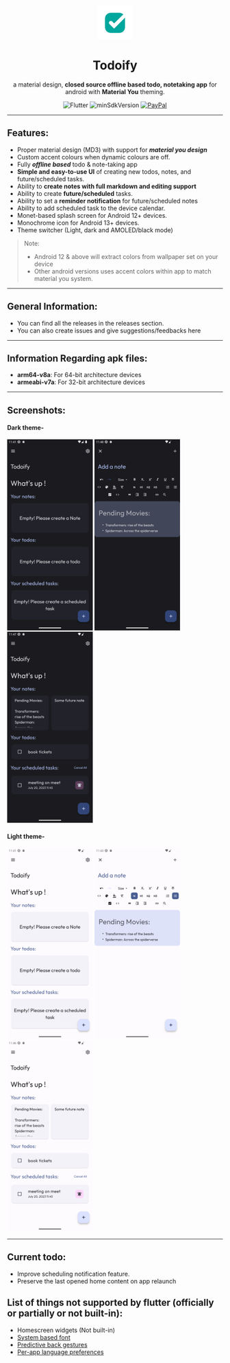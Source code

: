<div align="center">
   <img width="80" height="80" src="screenshots/logo.png"/>
   <h1>Todoify</h1>
   <p>a material design, <strong>closed source offline based todo, notetaking app</strong> for android with <strong>Material You</strong> theming.</p>
</div>
<div align="center">

![Flutter](https://img.shields.io/badge/Platform-Flutter-blue)
![minSdkVersion](https://img.shields.io/badge/minSdkVersion-21-green.svg)
[![PayPal](https://img.shields.io/badge/PayPal-00457C?logo=paypal&logoColor=white)](https://paypal.me/milindgoel15)

</div>

---

## Features:

-  Proper material design (MD3) with support for **_material you design_**
-  Custom accent colours when dynamic colours are off.
-  Fully **_offline based_** todo & note-taking app
-  **Simple and easy-to-use UI** of creating new todos, notes, and future/scheduled tasks.
-  Ability to **create notes with full markdown and editing support**
-  Ability to create **future/scheduled** tasks.
-  Ability to set a **reminder notification** for future/scheduled notes
-  Ability to add scheduled task to the device calendar.
-  Monet-based splash screen for Android 12+ devices.
-  Monochrome icon for Android 13+ devices.
-  Theme switcher (Light, dark and AMOLED/black mode)

> Note:
>
> -  Android 12 & above will extract colors from wallpaper set on your device
> -  Other android versions uses accent colors within app to match material you system.

---

## General Information:

-  You can find all the releases in the releases section.
-  You can also create issues and give suggestions/feedbacks here

---

## Information Regarding apk files:

-  **arm64-v8a**: For 64-bit architecture devices
-  **armeabi-v7a**: For 32-bit architecture devices

---

## Screenshots:

#### Dark theme-

<img src="./screenshots/Dark/HomeDark.png" width="200"/> <img src="./screenshots/Dark/AddNoteDark.png" width="200"/>
<img src="./screenshots/Dark/HomeItemsDark.png" width="200"/>

#### Light theme-

<img src="./screenshots/Light/HomeLight.png" width="200"/> <img src="./screenshots/Light/AddNoteLight.png" width="200"/>
<img src="./screenshots/Light/HomeItemsLight.png" width="200"/>

---

## Current todo:

-  Improve scheduling notification feature.
-  Preserve the last opened home content on app relaunch

## List of things not supported by flutter (officially or partially or not built-in):

-  Homescreen widgets (Not built-in)
-  [System based font ](https://github.com/flutter/flutter/issues/48381)
-  [Predictive back gestures](https://github.com/flutter/flutter/issues/109513)
-  [Per-app language preferences](https://github.com/flutter/flutter/issues/109842)
